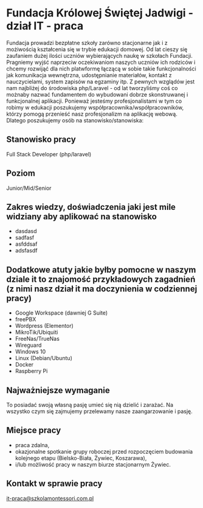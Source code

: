# Fundacja Królowej Świętej Jadwigi - dział IT - praca
Fundacja prowadzi bezpłatne szkoły zarówno stacjonarne jak i z możiwością kształcenia się w trybie edukacji domowej. Od lat cieszy się zaufaniem dużej ilości uczniów wybierających naukę w szkołach Fundacji. Pragniemy wyjść naprzeciw oczekiwaniom naszych uczniów ich rodziców i chcemy rozwijąć dla nich platwformę łączącą w sobie takie funkcjonalności jak komunikacja wewnętrzna, udostępnianie materiałów, kontakt z nauczycielami, system zapisów na egzaminy itp. Z pewnych wzglądów jest nam najbliżej do środowiska php/Laravel - od lat tworzyliśmy coś co możnaby nazwać fundamentem do wybudowani dobrze skonstruwanej i funkcjonalnej aplikacji. Ponieważ jesteśmy profesjonalistami w tym co robimy w edukacji poszukujemy współpracownika/współpracowników, którzy pomogą przenieść nasz profesjonalizm na aplikację webową. Dlatego poszukujemy osób na stanowisko/stanowiska:
## Stanowisko pracy
Full Stack Developer (php/laravel)
## Poziom
Junior/Mid/Senior
## Zakres wiedzy, doświadczenia jaki jest mile widziany aby aplikować na stanowisko
- dasdasd
- sadfasf
- asfddsaf
- adsfasdf
## Dodatkowe atuty jakie byłby pomocne w naszym dziale it to znajomość przykładowych zagadnień (z nimi nasz dział it ma doczynienia w codziennej pracy)
- Google Workspace (dawniej G Suite)
- freePBX
- Wordpress (Elementor)
- MikroTik/Ubiquiti 
- FreeNas/TrueNas
- Wireguard
- Windows 10
- Linux (Debian/Ubuntu)
- Docker
- Raspberry Pi

## Najważniejsze wymaganie
To posiadać swoją własną pasję umieć się nią dzielić i zarażać. Na wszystko czym się zajmujemy przelewamy nasze zaangarzowanie i pasję. 

## Miejsce pracy
- praca zdalna,
- okazjonalne spotkanie grupy roboczej przed rozpoczęciem budowania kolejnego etapu (Bielsko-Biała, Żywiec, Koszarawa),
- i/lub możliwość pracy w naszym biurze stacjonarnym Żywiec.

## Kontakt w sprawie pracy
it-praca@szkolamontessori.com.pl
